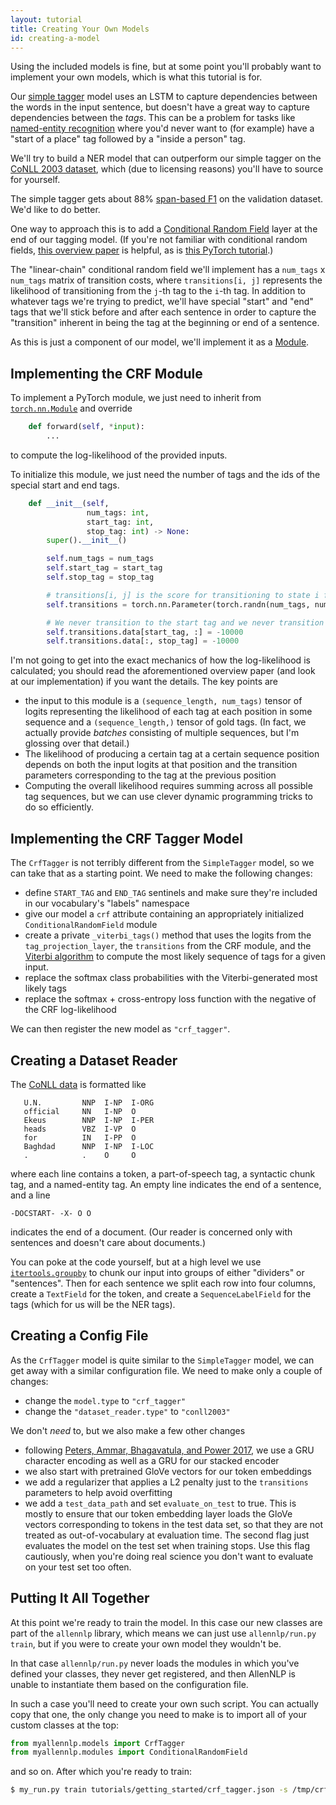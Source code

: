 ```yaml
---
layout: tutorial
title: Creating Your Own Models
id: creating-a-model
---
```


Using the included models is fine, but at some point you'll probably want to implement your own models,
which is what this tutorial is for.

Our [simple tagger](simple-tagger) model
uses an LSTM to capture dependencies between
the words in the input sentence, but doesn't have a great way
to capture dependencies between the _tags_. This can be a problem
for tasks like [named-entity recognition](https://en.wikipedia.org/wiki/Named-entity_recognition)
where you'd never want to (for example) have a "start of a place" tag followed by a "inside a person" tag.

We'll try to build a NER model that can outperform our simple tagger
on the [CoNLL 2003 dataset](https://www.clips.uantwerpen.be/conll2003/ner/),
which (due to licensing reasons) you'll have to source for yourself.

The simple tagger gets about 88%
[span-based F1](https://allenai.github.io/allennlp-docs/api/allennlp.training.metrics.html#span-based-f1-measure)
on the validation dataset. We'd like to do better.

One way to approach this is to add a [Conditional Random Field](https://en.wikipedia.org/wiki/Conditional_random_field)
layer at the end of our tagging model.
(If you're not familiar with conditional random fields, [this overview paper](https://arxiv.org/abs/1011.4088)
 is helpful, as is [this PyTorch tutorial](http://pytorch.org/tutorials/beginner/nlp/advanced_tutorial.html).)

The "linear-chain" conditional random field we'll implement has a `num_tags` x `num_tags` matrix of transition costs,
where `transitions[i, j]` represents the likelihood of transitioning
from the `j`-th tag to the `i`-th tag.
In addition to whatever tags we're trying to predict, we'll have special
"start" and "end" tags that we'll stick before and after each sentence
in order to capture the "transition" inherent in being the tag at the
beginning or end of a sentence.

As this is just a component of our model, we'll implement it as a [Module](https://allenai.github.io/allennlp-docs/api/allennlp.modules.html).

## Implementing the CRF Module

To implement a PyTorch module, we just need to inherit from [`torch.nn.Module`](http://pytorch.org/docs/master/nn.html#torch.nn.Module)
and override

```python
    def forward(self, *input):
        ...
```

to compute the log-likelihood of the provided inputs.

To initialize this module,
we just need the number of tags and the ids of the special start and end tags.

```python
    def __init__(self,
                 num_tags: int,
                 start_tag: int,
                 stop_tag: int) -> None:
        super().__init__()

        self.num_tags = num_tags
        self.start_tag = start_tag
        self.stop_tag = stop_tag

        # transitions[i, j] is the score for transitioning to state i from state j
        self.transitions = torch.nn.Parameter(torch.randn(num_tags, num_tags))

        # We never transition to the start tag and we never transition from the stop tag
        self.transitions.data[start_tag, :] = -10000
        self.transitions.data[:, stop_tag] = -10000
```

I'm not going to get into the exact mechanics of how the log-likelihood is calculated;
you should read the aforementioned overview paper
(and look at our implementation)
if you want the details. The key points are

* the input to this module is a `(sequence_length, num_tags)` tensor of logits
  representing the likelihood of each tag at each position in some sequence
  and a `(sequence_length,)` tensor of gold tags. (In fact, we actually provide
  _batches_ consisting of multiple sequences, but I'm glossing over that detail.)
* The likelihood of producing a certain tag at a certain sequence position depends on both
  the input logits at that position and the transition parameters corresponding to the
  tag at the previous position
* Computing the overall likelihood requires summing across all possible tag sequences,
  but we can use clever dynamic programming tricks to do so efficiently.

## Implementing the CRF Tagger Model

The `CrfTagger` is not terribly different from the `SimpleTagger` model,
so we can take that as a starting point. We need to make the following changes:

* define `START_TAG` and `END_TAG` sentinels and make sure they're included
  in our vocabulary's "labels" namespace
* give our model a `crf` attribute containing an appropriately initialized
  `ConditionalRandomField` module
* create a private `_viterbi_tags()` method that uses the logits from the
  `tag_projection_layer`, the `transitions` from the CRF module,
   and the [Viterbi algorithm](https://en.wikipedia.org/wiki/Viterbi_algorithm)
   to compute the most likely sequence of tags for a given input.
* replace the softmax class probabilities with the Viterbi-generated most likely tags
* replace the softmax + cross-entropy loss function
  with the negative of the CRF log-likelihood

We can then register the new model as `"crf_tagger"`.

## Creating a Dataset Reader

The [CoNLL data](https://www.clips.uantwerpen.be/conll2003/ner/) is formatted like

```
   U.N.         NNP  I-NP  I-ORG
   official     NN   I-NP  O
   Ekeus        NNP  I-NP  I-PER
   heads        VBZ  I-VP  O
   for          IN   I-PP  O
   Baghdad      NNP  I-NP  I-LOC
   .            .    O     O
```

where each line contains a token, a part-of-speech tag, a syntactic chunk tag, and a named-entity tag.
An empty line indicates the end of a sentence, and a line

```
-DOCSTART- -X- O O
```

indicates the end of a document. (Our reader is concerned only with sentences
and doesn't care about documents.)

You can poke at the code yourself, but at a high level we use
[`itertools.groupby`](https://docs.python.org/3/library/itertools.html#itertools.groupby)
to chunk our input into groups of either "dividers" or "sentences".
Then for each sentence we split each row into four columns,
create a `TextField` for the token, and create a `SequenceLabelField`
for the tags (which for us will be the NER tags).

## Creating a Config File

As the `CrfTagger` model is quite similar to the `SimpleTagger` model,
we can get away with a similar configuration file. We need to make only
a couple of changes:

* change the `model.type` to `"crf_tagger"`
* change the `"dataset_reader.type"` to `"conll2003"`

We don't *need* to, but we also make a few other changes

* following [Peters, Ammar, Bhagavatula, and Power 2017](https://www.semanticscholar.org/paper/Semi-supervised-sequence-tagging-with-bidirectiona-Peters-Ammar/73e59cb556351961d1bdd4ab68cbbefc5662a9fc), we use a GRU character encoding
as well as a GRU for our stacked encoder
* we also start with pretrained GloVe vectors for our token embeddings
* we add a regularizer that applies a L2 penalty just to the `transitions`
  parameters to help avoid overfitting
* we add a `test_data_path` and set `evaluate_on_test` to true.
  This is mostly to ensure that our token embedding layer loads the GloVe
  vectors corresponding to tokens in the test data set, so that they are not
  treated as out-of-vocabulary at evaluation time. The second flag just evaluates
  the model on the test set when training stops. Use this flag cautiously,
  when you're doing real science you don't want to evaluate on your test set too often.

## Putting It All Together

At this point we're ready to train the model.
In this case our new classes are part of the `allennlp` library,
which means we can just use `allennlp/run.py train`,
but if you were to create your own model they wouldn't be.

In that case `allennlp/run.py` never loads the modules in which
you've defined your classes, they never get registered, and then
AllenNLP is unable to instantiate them based on the configuration file.

In such a case you'll need to create your own such script.
You can actually copy that one, the only change you need to make
is to import all of your custom classes at the top:

```python
from myallennlp.models import CrfTagger
from myallennlp.modules import ConditionalRandomField
```

and so on. After which you're ready to train:

```bash
$ my_run.py train tutorials/getting_started/crf_tagger.json -s /tmp/crf_model
```
